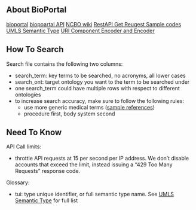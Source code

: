## About BioPortal
[bioportal](https://bioportal.bioontology.org/) 
[biopoartal API](http://data.bioontology.org/documentation#nav_usage)
[NCBO wiki](https://www.bioontology.org/wiki/Main_Page)
[RestAPI Get Reuqest Sample codes](https://github.com/ncbo/ncbo_rest_sample_code)
[UMLS Semantic Type](https://gist.github.com/joelkuiper/4869d148333f279c2b2e)
[URI Component Encoder and Encoder](https://developer.mozilla.org/en-US/docs/Web/JavaScript/Reference/Global_Objects/encodeURI)

## How To Search
Search file contains the following two columns:
- search_term: key terms to be searched, no acronyms, all lower cases
- search_ont: target ontology you want to the term to be searched under
- one search_term could have multiple rows with respect to different ontologies
- to increase search accuracy, make sure to follow the following rules: 
    - use more generic medical terms ([sample references](https://www.health.harvard.edu/diagnostic-tests-and-medical-procedures))
    - procedure first, body system second

## Need To Know
API Call limits: 
- throttle API requests at 15 per second per IP address. We don’t disable accounts that exceed the limit, instead issuing a “429 Too Many Requests” response code.

Glossary: 
- tui: type unique identifier, or full semantic type name. See [UMLS Semantic Type](https://gist.github.com/joelkuiper/4869d148333f279c2b2e) for full list